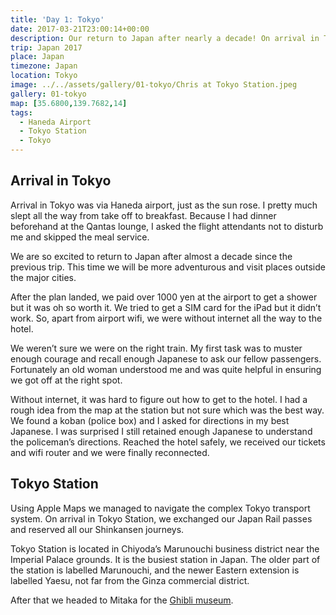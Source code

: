 ```yaml
---
title: 'Day 1: Tokyo'
date: 2017-03-21T23:00:14+00:00
description: Our return to Japan after nearly a decade! On arrival in Tokyo (Haneda Airport), we took the train to Asakusa and checked into our hotel.
trip: Japan 2017
place: Japan
timezone: Japan
location: Tokyo
image: ../../assets/gallery/01-tokyo/Chris at Tokyo Station.jpeg
gallery: 01-tokyo
map: [35.6800,139.7682,14]
tags:
  - Haneda Airport
  - Tokyo Station
  - Tokyo
---
```

## Arrival in Tokyo

Arrival in Tokyo was via Haneda airport, just as the sun rose. I pretty much slept all the way from take off to breakfast. Because I had dinner beforehand at the Qantas lounge, I asked the flight attendants not to disturb me and skipped the meal service.

We are so excited to return to Japan after almost a decade since the previous trip. This time we will be more adventurous and visit places outside the major cities.

After the plan landed, we paid over 1000 yen at the airport to get a shower but it was oh so worth it. We tried to get a SIM card for the iPad but it didn’t work. So, apart from airport wifi, we were without internet all the way to the hotel.

We weren’t sure we were on the right train. My first task was to muster enough courage and recall enough Japanese to ask our fellow passengers. Fortunately an old woman understood me and was quite helpful in ensuring we got off at the right spot.

Without internet, it was hard to figure out how to get to the hotel. I had a rough idea from the map at the station but not sure which was the best way. We found a koban (police box) and I asked for directions in my best Japanese. I was surprised I still retained enough Japanese to understand the policeman’s directions. Reached the hotel safely, we received our tickets and wifi router and we were finally reconnected.

## Tokyo Station

Using Apple Maps we managed to navigate the complex Tokyo transport system. On arrival in Tokyo Station, we exchanged our Japan Rail passes and reserved all our Shinkansen journeys.

Tokyo Station is located in Chiyoda’s Marunouchi business district near the Imperial Palace grounds. It is the busiest station in Japan. The older part of the station is labelled Marunouchi, and the newer Eastern extension is labelled Yaesu, not far from the Ginza commercial district.

After that we headed to Mitaka for the [Ghibli museum](https://www.ghibli-museum.jp/en/).
